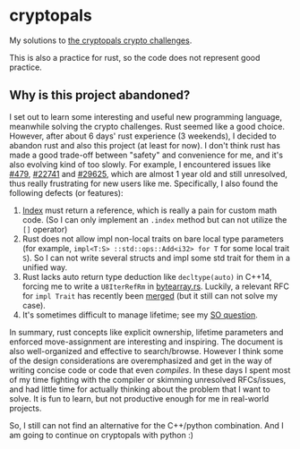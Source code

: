 # cryptopals

My solutions to [the cryptopals crypto challenges](https://cryptopals.com/).

This is also a practice for rust, so the code does not represent good practice.

## Why is this project abandoned?

I set out to learn some interesting and useful new programming language,
meanwhile solving the crypto challenges. Rust seemed like a good choice.
However, after about 6 days' rust experience (3 weekends), I decided to abandon
rust and also this project (at least for now). I don't think rust has made a
good trade-off between "safety" and convenience for me, and it's also evolving
kind of too slowly. For example, I encountered issues like
[#479](https://github.com/rust-lang/rfcs/issues/479),
[#22741](https://github.com/rust-lang/rust/issues/27741) and
[#29625](https://github.com/rust-lang/rust/issues/29625), which are almost 1
year old and still unresolved, thus really frustrating for new users like me.
Specifically, I also found the following defects (or features):

1. [Index](https://doc.rust-lang.org/std/ops/trait.Index.html) must return a
   reference, which is really a pain for custom math code. (So I can only
   implement an `.index` method but can not utilize the `[]` operator)
2. Rust does not allow impl non-local traits on bare local type parameters (for
   example, `impl<T:S> ::std::ops::Add<i32> for T` for some local trait `S`). So
   I can not write several structs and impl some std trait for them in a unified
   way.
3. Rust lacks auto return type deduction like `decltype(auto)` in C++14,
   forcing me to write a `U8IterRefRm` in [bytearray.rs](src/bytearray.rs).
   Luckily, a relevant RFC for `impl Trait` has recently been
   [merged](https://github.com/rust-lang/rfcs/pull/1522#issuecomment-228895459)
   (but it still can not solve my case).
4. It's sometimes difficult to manage lifetime; see my
   [SO question](http://stackoverflow.com/q/40449512/1184354).

In summary, rust concepts like explicit ownership, lifetime parameters and
enforced move-assignment are interesting and inspiring. The document is also
well-organized and effective to search/browse. However I think some of the
design considerations are overemphasized and get in the way of writing concise
code or code that even *compiles*. In these days I spent most of my time
fighting with the compiler or skimming unresolved RFCs/issues, and had little
time for actually thinking about the problem that I want to solve. It is fun to
learn, but not productive enough for me in real-world projects.

So, I still can not find an alternative for the C++/python combination. And I am
going to continue on cryptopals with python :)
